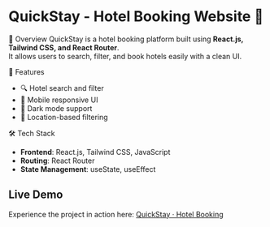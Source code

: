 # QuickStay - Hotel Booking Website 🏨

📌 Overview
QuickStay is a hotel booking platform built using **React.js, Tailwind CSS, and React Router**.  
It allows users to search, filter, and book hotels easily with a clean UI.

🚀 Features
- 🔍 Hotel search and filter
- 📱 Mobile responsive UI
- 🌙 Dark mode support
- 📍 Location-based filtering

🛠️ Tech Stack
- **Frontend**: React.js, Tailwind CSS, JavaScript
- **Routing**: React Router
- **State Management**: useState, useEffect

## Live Demo

Experience the project in action here: [QuickStay · Hotel Booking](https://hotelbooking-quickstay.netlify.app/)